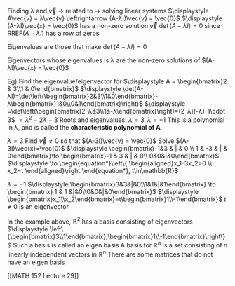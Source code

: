 Finding λ and $\vec{v}$ $\to$ related to $\to$ solving linear systems
$\displaystyle A\vec{v} = λ\vec{v} \leftrightarrow (A-λI)\vec{v} = \vec{0}$
	$\displaystyle (A-λI)\vec{x} = \vec{0}$ has a non-zero solution $\vec{v}$
	$\det(A-λI) = 0$ since RREF$(A-λI)$ has a row of zeros

Eigenvalues are those that make 
	$\det(A-λI)=0$

Eigenvectors whose eigenvalues is λ are the non-zero solutions of
	$(A-λI)\vec{x} = \vec{0}$

Eg) Find the eigenvalue/eigenvector for $\displaystyle A = \begin{bmatrix}2 & 3\\1 & 0\end{bmatrix}$
	$\displaystyle \det(A-λI)=\det\left(\begin{bmatrix}2&3\\1&0\end{bmatrix}-λ\begin{bmatrix}1&0\\0&1\end{bmatrix}\right)$
	$\displaystyle =\det\left(\begin{bmatrix}2-λ&3\\1&-λ\end{bmatrix}\right)=(2-λ)(-λ)-1\cdot 3$
	$= λ^2-2λ-3$
	Roots and eigenvalues:
		$λ = 3, λ = -1$
This is a polynomial in λ, and is called the **characteristic polynomial of A**

$λ=3$ Find $\vec{v}\neq 0$ so that $(A-3I)\vec{v} = \vec{0}$
	Solve $(A-3I)\vec{x}=\vec{0}$
	$\displaystyle \begin{bmatrix}-1&3 & | & 0 \\ 1 & -3 & | & 0\end{bmatrix}\to \begin{bmatrix}-1 & 3 & | & 0\\ 0&0&|&0\end{bmatrix}$
		$\displaystyle \to \begin{equation*}\left\{ \begin{aligned}x_1-3x_2=0 \\ x_2=t \end{aligned}\right.\end{equation*}, t\in\mathbb{R}$

$λ=-1$
	$\displaystyle \begin{bmatrix}3&3&|&0\\1&1&|&1\end{bmatrix} \to \begin{bmatrix} 1 & 1 &|&0\\0&0&|&0\end{bmatrix}$
		$\displaystyle \begin{bmatrix}x_1\\x_2\end{bmatrix}=t\begin{bmatrix}1\\-1\end{bmatrix}$
			$t\neq 0$ is an eigenvector

In the example above, $\mathbb{R}^2$ has a basis consisting of eigenvectors
	$\displaystyle \left\{\begin{bmatrix}3\\1\end{bmatrix},\begin{bmatrix}1\\-1\end{bmatrix}\right\}$
	Such a basis is called an eigen basis
A basis for $\mathbb{R}^n$ is a set consisting of $n$ linearly independent vectors in $\displaystyle \mathbb{R}^n$
There are some matrices that do not have an eigen basis

[[MATH 152 Lecture 29]]